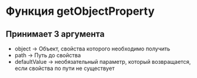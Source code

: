 # Функция getObjectProperty

## Принимает 3 аргумента
  - object -> Объект, свойства которого необходимо получить
  - path -> Путь до свойства
  - defaultValue -> необязательный параметр, который возвращается, если свойства по пути не существует
